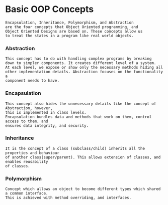 # Basic OOP Concepts
    Encapsulation, Inheritance, Polymorphism, and Abstraction
    are the four concepts that Object Oriented programming, and 
    Object Oriented Designs are based on. These concepts allow us
    to treat the states in a program like real world objects. 
### Abstraction 
    This concept has to do with handling complex programs by breaking
    down to simpler components. It creates different level of a system.
    At each level, we expose or show only the necessary methods hiding all
    other implementation details. Abstraction focuses on the functionality a
    component needs to have.
### Encapsulation
    This concept also hides the unnecessary details like the concept of Abstraction, however,
    this is implemented in class levels.
    Encapsulation bundles data and methods that work on them, control access to them, and
    ensures data integrity, and security.
### Inheritance
    It is the concept of a class (subclass/child) inherits all the properties and behaviour
    of another class(super/parent). This allows extension of classes, and enables reusability 
    of classes.
### Polymorphism
    Concept which allows an object to become different types which shared a common interface.
    This is achieved with method overriding, and interfaces.
    